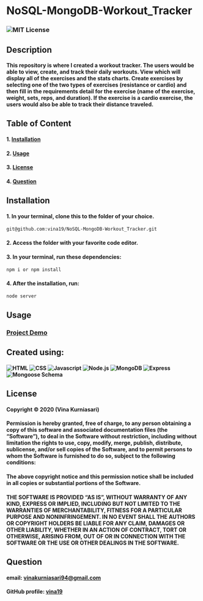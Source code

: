 # NoSQL-MongoDB-Workout_Tracker
### ![MIT License](https://img.shields.io/static/v1?label=License&message=MIT&color=yellow)
## Description
#### This repository is where I created a workout tracker. The users would be able to view, create, and track their daily workouts. View which will display all of the exercises and the stats charts. Create exercises by selecting one of the two types of exercises (resistance or cardio) and then fill in the requirements detail for the exercise (name of the exercise, weight, sets, reps, and duration). If the exercise is a cardio exercise, the users would also be able to track their distance traveled.

## Table of Content
#### 1. [Installation](##Installation) 
#### 2. [Usage](##Usage)
#### 3. [License](##License)
#### 4. [Question](##Question)

## Installation
#### 1. In your terminal, clone this to the folder of your choice.

    git@github.com:vina19/NoSQL-MongoDB-Workout_Tracker.git

#### 2. Access the folder with your favorite code editor.
#### 3. In your terminal, run these dependencies:
    
    npm i or npm install

#### 4. After the installation, run:

    node server

## Usage
### [Project Demo]()

## Created using:
#### ![HTML](https://img.shields.io/static/v1?label=Handlebars&message=4.7.6&color=purple) ![CSS](https://img.shields.io/static/v1?label=CSS&message=v-4&color=blue) ![Javascript](https://img.shields.io/static/v1?label=JavaScript&message=ES6&color=orange) ![Node.js](https://img.shields.io/static/v1?label=Node.js&message=6.14.8&color=green) ![MongoDB](https://img.shields.io/static/v1?label=MySQL&message=5.5.62&color=red) ![Express](https://img.shields.io/static/v1?label=Express&message=4.17.1&color=yellow) ![Mongoose Schema](https://img.shields.io/static/v1?label=ORM&message=ORM&color=pink)

## License
#### Copyright © 2020 (Vina Kurniasari)

#### Permission is hereby granted, free of charge, to any person obtaining a copy of this software and associated documentation files (the “Software”), to deal in the Software without restriction, including without limitation the rights to use, copy, modify, merge, publish, distribute, sublicense, and/or sell copies of the Software, and to permit persons to whom the Software is furnished to do so, subject to the following conditions:

#### The above copyright notice and this permission notice shall be included in all copies or substantial portions of the Software.

#### THE SOFTWARE IS PROVIDED “AS IS”, WITHOUT WARRANTY OF ANY KIND, EXPRESS OR IMPLIED, INCLUDING BUT NOT LIMITED TO THE WARRANTIES OF MERCHANTABILITY, FITNESS FOR A PARTICULAR PURPOSE AND NONINFRINGEMENT. IN NO EVENT SHALL THE AUTHORS OR COPYRIGHT HOLDERS BE LIABLE FOR ANY CLAIM, DAMAGES OR OTHER LIABILITY, WHETHER IN AN ACTION OF CONTRACT, TORT OR OTHERWISE, ARISING FROM, OUT OF OR IN CONNECTION WITH THE SOFTWARE OR THE USE OR OTHER DEALINGS IN THE SOFTWARE.

## Question
#### email: vinakurniasari94@gmail.com
#### GitHub profile: [vina19](https://github.com/vina19)